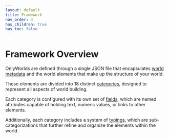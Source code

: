 ```yaml
---
layout: default
title: Framework
nav_order: 3
has_children: true
has_toc: false
---
```


# Framework Overview

OnlyWorlds are defined through a single JSON file that encapsulates [world metadata](/docs/framework/world-metadata/) and the world elements that make up the structure of your world.

These elements are divided into 18 distinct [categories](/docs/framework/categories/), designed to represent all aspects of world building.

Each category is configured with its own set of [fields](/docs/framework/fields/), which are named attributes capable of holding text, numeric values, or links to other elements.

Additionally, each category includes a system of [typings](/docs/framework/typings/), which are sub-categorizations that further refine and organize the elements within the world.
 





